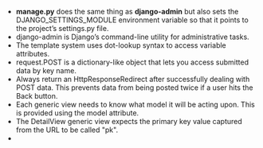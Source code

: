 - **manage.py** does the same thing as **django-admin** but also sets the DJANGO_SETTINGS_MODULE environment variable so that it points to the project’s settings.py file.
- django-admin is Django’s command-line utility for administrative tasks.
- The template system uses dot-lookup syntax to access variable attributes.
- request.POST is a dictionary-like object that lets you access submitted data by key name.
- Always return an HttpResponseRedirect after successfully dealing with POST data. This prevents data from being posted twice if a user hits the Back button.
- Each generic view needs to know what model it will be acting upon. This is provided using the model attribute.
- The DetailView generic view expects the primary key value captured from the URL to be called "pk".
- 

